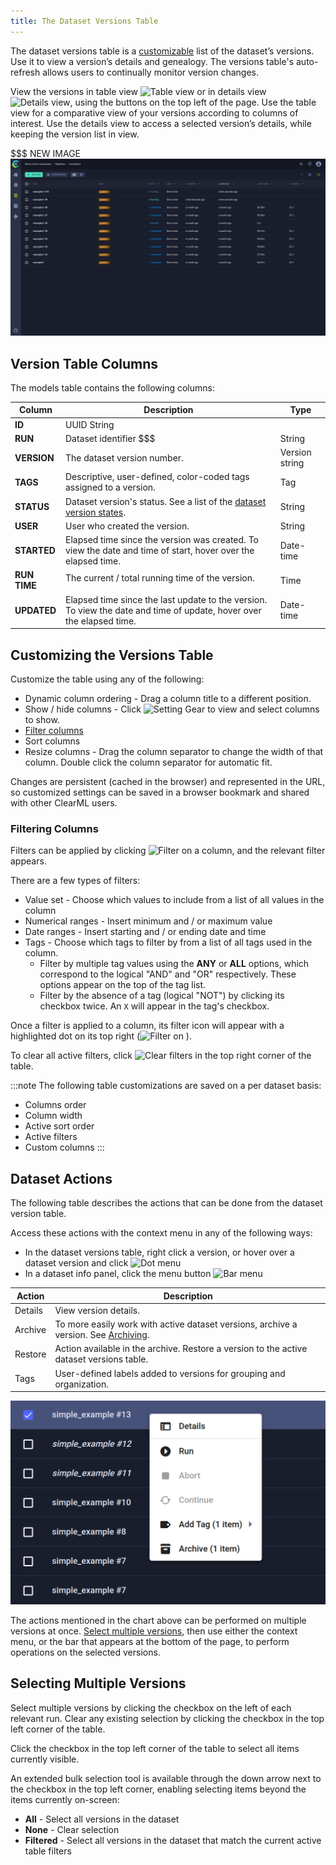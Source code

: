 ```yaml
---
title: The Dataset Versions Table
---
```


The dataset versions table is a [customizable](#customizing-the-versions-table) list of the dataset’s versions. Use it to
view a version’s details and genealogy. The versions table's auto-refresh allows users 
to continually monitor version changes.

View the versions in table view <img src="/docs/latest/icons/ico-table-view.svg" alt="Table view" className="icon size-md space-sm" /> 
or in details view <img src="/docs/latest/icons/ico-split-view.svg" alt="Details view" className="icon size-md space-sm" />, 
using the buttons on the top left of the page. Use the table view for a comparative view of your versions according to 
columns of interest. Use the details view to access a selected version’s details, while keeping the version list in view. 

$$$ NEW IMAGE![Pipeline runs table](../../img/webapp_pipeline_runs_table.png)

## Version Table Columns

The models table contains the following columns:

| Column | Description | Type |
|---|---|---|
| **ID**| UUID String |
| **RUN** | Dataset identifier $$$ | String | 
| **VERSION** | The dataset version number.  | Version string |
| **TAGS** | Descriptive, user-defined, color-coded tags assigned to a version. | Tag |
| **STATUS** | Dataset version's status. See a list of the [dataset version states](../../clearml_data/clearml_data.md#dataset-version-states). |  String |
| **USER** | User who created the version.  |  String |
| **STARTED** | Elapsed time since the version was created. To view the date and time of start, hover over the elapsed time.  |  Date-time |
| **RUN TIME** | The current / total running time of the version. $$$$ | Time |
| **UPDATED** | Elapsed time since the last update to the version. To view the date and time of update, hover over the elapsed time. |  Date-time |

## Customizing the Versions Table

Customize the table using any of the following:
* Dynamic column ordering - Drag a column title to a different position.
* Show / hide columns - Click <img src="/docs/latest/icons/ico-settings.svg" alt="Setting Gear" className="icon size-md" /> 
  to view and select columns to show.
* [Filter columns](#filtering-columns)
* Sort columns
* Resize columns - Drag the column separator to change the width of that column. Double click the column separator for 
  automatic fit.

Changes are persistent (cached in the browser) and represented in the URL, so customized settings can be saved in a 
browser bookmark and shared with other ClearML users.

### Filtering Columns

Filters can be applied by clicking <img src="/docs/latest/icons/ico-filter-off.svg" alt="Filter" className="icon size-md" /> 
on a column, and the relevant filter appears.

There are a few types of filters:
* Value set - Choose which values to include from a list of all values in the column
* Numerical ranges - Insert minimum and / or maximum value
* Date ranges - Insert starting and / or ending date and time
* Tags - Choose which tags to filter by from a list of all tags used in the column. 
  * Filter by multiple tag values using the **ANY** or **ALL** options, which correspond to the logical "AND" and "OR" respectively. These 
    options appear on the top of the tag list.
  * Filter by the absence of a tag (logical "NOT") by clicking its checkbox twice. An `X` will appear in the tag's checkbox.
  
Once a filter is applied to a column, its filter icon will appear with a highlighted dot on its top right (<img src="/docs/latest/icons/ico-filter-on.svg" alt="Filter on" className="icon size-md" /> ).  

To clear all active filters, click <img src="/docs/latest/icons/ico-filter-reset.svg" alt="Clear filters" className="icon size-md" /> 
in the top right corner of the table.

:::note
The following table customizations are saved on a per dataset basis:
* Columns order
* Column width
* Active sort order
* Active filters
* Custom columns
:::

## Dataset Actions

The following table describes the actions that can be done from the dataset version table.  

Access these actions with the context menu in any of the following ways:
* In the dataset versions table, right click a version, or hover over a dataset version and click <img src="/docs/latest/icons/ico-dots-v-menu.svg" alt="Dot menu" className="icon size-md space-sm" />
* In a dataset info panel, click the menu button <img src="/docs/latest/icons/ico-bars-menu.svg" alt="Bar menu" className="icon size-md space-sm" />

| Action | Description |
|---|---|
| Details | View version details. |
| Archive | To more easily work with active dataset versions, archive a version. See [Archiving](../webapp_archiving.md).| 
| Restore | Action available in the archive. Restore a version to the active dataset versions table. | 
| Tags | User-defined labels added to versions for grouping and organization. |

<div class="max-w-50">

$$$$![pipeline run context menu](../../img/webapp_pipelines_context_menu.png)

</div> 

The actions mentioned in the chart above can be performed on multiple versions at once.
[Select multiple versions](#selecting-multiple-versions), then use either the context menu, or the bar that appears at 
the bottom of the page, to perform operations on the selected versions.

## Selecting Multiple Versions

Select multiple versions by clicking the checkbox on the left of each relevant run. Clear any existing selection 
by clicking the checkbox in the top left corner of the table.

Click the checkbox in the top left corner of the table to select all items currently visible.

An extended bulk selection tool is available through the down arrow next to the checkbox in the top left corner, enabling 
selecting items beyond the items currently on-screen:
* **All** - Select all versions in the dataset
* **None** - Clear selection
* **Filtered** - Select all versions in the dataset that match the current active table filters 

